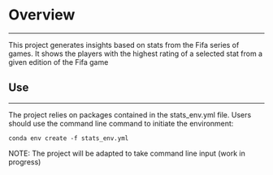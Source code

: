 # Overview

---
This project generates insights based on stats from 
the Fifa series of games. It shows the players with 
the highest rating of a selected stat from a given
edition of the Fifa game

## Use

--- 
The project relies on packages contained in the 
stats_env.yml file. Users should use the command line 
command to initiate the environment:

`conda env create -f stats_env.yml`

NOTE: The project will be adapted to take command line input (work in 
progress)